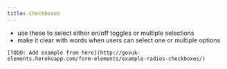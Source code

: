```yaml
---
title: Checkboxes
---
```


* use these to select either on/off toggles or multiple selections
* make it clear with words when users can select one or multiple options

```
[TODO: Add example from here](http://govuk-elements.herokuapp.com/form-elements/example-radios-checkboxes/)
```
